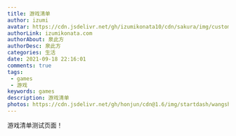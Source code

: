 ```yaml
---
title: 游戏清单
author: izumi
avatar: https://cdn.jsdelivr.net/gh/izumikonata10/cdn/sakura/img/custom/qcf_head.jpg
authorLink: izumikonata.com
authorAbout: 泉此方
authorDesc: 泉此方
categories: 生活
date: 2021-09-18 22:16:01
comments: true
tags: 
 - games
 - 游戏
keywords: games
description: 游戏清单
photos: https://cdn.jsdelivr.net/gh/honjun/cdn@1.6/img/startdash/wangshiwu.jpg
---
```

游戏清单测试页面！